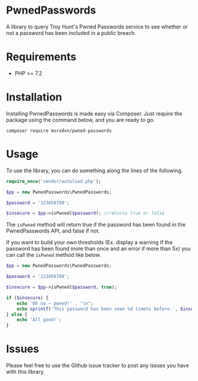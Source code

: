 # PwnedPasswords
A library to query Troy Hunt's Pwned Passwords service to see whether or not a password has been included in a public breach.

# Requirements

 - PHP >= 7.2

# Installation
Installing PwnedPasswords is made easy via Composer. Just require the package using the command below, and you are ready to go.

    composer require mxrxdxn/pwned-passwords
    
# Usage
To use the library, you can do something along the lines of the following.
```php
require_once('vendor/autoload.php');

$pp = new PwnedPasswords\PwnedPasswords;

$password = '123456789';

$insecure = $pp->isPwned($password); //returns true or false
```
The `isPwned` method will return true if the password has been found in the PwnedPasswords API, and false if not.

If you want to build your own thresholds (Ex. display a warning if the password has been found more than once and an error if more than 5x) you can call the `isPwned` method like below.
```php
$pp = new PwnedPasswords\PwnedPasswords;

$password = '123456789';

$insecure = $pp->isPwned($password, true);

if ($insecure) {
    echo 'Oh no — pwned!' . "\n";
    echo sprintf('This password has been seen %d time%s before.', $insecure, ($insecure > 1 ? 's' : ''));
} else {
    echo 'All good!';
}
```

# Issues
Please feel free to use the Github issue tracker to post any issues you have with this library.

